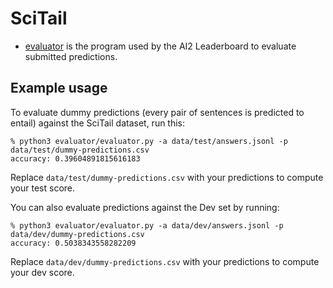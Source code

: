 # SciTail

* [evaluator](evaluator/) is the program used by the AI2 Leaderboard to evaluate submitted predictions.

## Example usage

To evaluate dummy predictions (every pair of sentences is predicted to entail) against the SciTail dataset, run this:

```
% python3 evaluator/evaluator.py -a data/test/answers.jsonl -p data/test/dummy-predictions.csv
accuracy: 0.39604891815616183
```

Replace `data/test/dummy-predictions.csv` with your predictions to compute your test score.

You can also evaluate predictions against the Dev set by running:

```
% python3 evaluator/evaluator.py -a data/dev/answers.jsonl -p data/dev/dummy-predictions.csv
accuracy: 0.5038343558282209
```

Replace `data/dev/dummy-predictions.csv` with your predictions to compute your dev score. 
